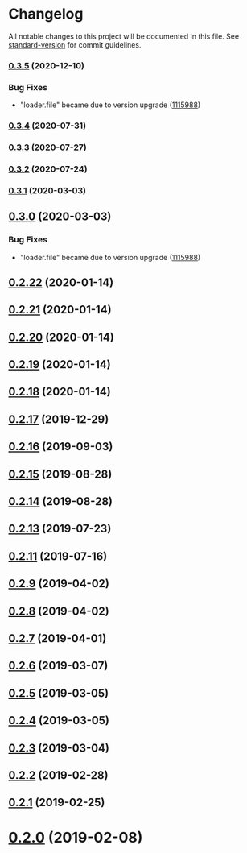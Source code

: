 # Changelog

All notable changes to this project will be documented in this file. See [standard-version](https://github.com/conventional-changelog/standard-version) for commit guidelines.

### [0.3.5](https://github.com/keillera/alis-editor/compare/v0.2.22...v0.3.5) (2020-12-10)


### Bug Fixes

* "loader.file" became <Promise> due to version upgrade ([1115988](https://github.com/keillera/alis-editor/commit/1115988fc70efea94fa5a3dce7dbd454798ce7b0))

### [0.3.4](https://github.com/AlisProject/alis-editor/compare/v0.3.3...v0.3.4) (2020-07-31)

### [0.3.3](https://github.com/AlisProject/alis-editor/compare/v0.3.1...v0.3.3) (2020-07-27)

### [0.3.2](https://github.com/AlisProject/alis-editor/compare/v0.3.1...v0.3.2) (2020-07-24)

### [0.3.1](https://github.com/AlisProject/alis-editor/compare/v0.3.0...v0.3.1) (2020-03-03)

## [0.3.0](https://github.com/AlisProject/alis-editor/compare/v0.2.11...v0.3.0) (2020-03-03)


### Bug Fixes

* "loader.file" became <Promise> due to version upgrade ([1115988](https://github.com/AlisProject/alis-editor/commit/1115988fc70efea94fa5a3dce7dbd454798ce7b0))

<a name="0.2.22"></a>
## [0.2.22](https://github.com/AlisProject/alis-editor/compare/v0.2.21...v0.2.22) (2020-01-14)



<a name="0.2.21"></a>
## [0.2.21](https://github.com/AlisProject/alis-editor/compare/v0.2.20...v0.2.21) (2020-01-14)



<a name="0.2.20"></a>
## [0.2.20](https://github.com/AlisProject/alis-editor/compare/v0.2.19...v0.2.20) (2020-01-14)



<a name="0.2.19"></a>
## [0.2.19](https://github.com/AlisProject/alis-editor/compare/v0.2.18...v0.2.19) (2020-01-14)



<a name="0.2.18"></a>
## [0.2.18](https://github.com/AlisProject/alis-editor/compare/v0.2.17...v0.2.18) (2020-01-14)



<a name="0.2.17"></a>
## [0.2.17](https://github.com/AlisProject/alis-editor/compare/v0.2.16...v0.2.17) (2019-12-29)



<a name="0.2.16"></a>
## [0.2.16](https://github.com/AlisProject/alis-editor/compare/v0.2.15...v0.2.16) (2019-09-03)



<a name="0.2.15"></a>
## [0.2.15](https://github.com/AlisProject/alis-editor/compare/v0.2.11...v0.2.15) (2019-08-28)



<a name="0.2.14"></a>
## [0.2.14](https://github.com/AlisProject/alis-editor/compare/v0.2.11...v0.2.14) (2019-08-28)



<a name="0.2.13"></a>
## [0.2.13](https://github.com/AlisProject/alis-editor/compare/v0.2.11...v0.2.13) (2019-07-23)



<a name="0.2.11"></a>
## [0.2.11](https://github.com/AlisProject/alis-editor/compare/v0.2.1...v0.2.11) (2019-07-16)



<a name="0.2.9"></a>
## [0.2.9](https://github.com/AlisProject/alis-editor/compare/v0.2.8...v0.2.9) (2019-04-02)



<a name="0.2.8"></a>
## [0.2.8](https://github.com/AlisProject/alis-editor/compare/v0.2.7...v0.2.8) (2019-04-02)



<a name="0.2.7"></a>
## [0.2.7](https://github.com/AlisProject/alis-editor/compare/v0.2.6...v0.2.7) (2019-04-01)



<a name="0.2.6"></a>
## [0.2.6](https://github.com/AlisProject/alis-editor/compare/v0.2.5...v0.2.6) (2019-03-07)



<a name="0.2.5"></a>
## [0.2.5](https://github.com/AlisProject/alis-editor/compare/v0.2.4...v0.2.5) (2019-03-05)



<a name="0.2.4"></a>
## [0.2.4](https://github.com/AlisProject/alis-editor/compare/v0.2.3...v0.2.4) (2019-03-05)



<a name="0.2.3"></a>
## [0.2.3](https://github.com/AlisProject/alis-editor/compare/v0.2.2...v0.2.3) (2019-03-04)



<a name="0.2.2"></a>
## [0.2.2](https://github.com/AlisProject/alis-editor/compare/v0.2.1...v0.2.2) (2019-02-28)



<a name="0.2.1"></a>
## [0.2.1](https://github.com/AlisProject/alis-editor/compare/v0.2.0...v0.2.1) (2019-02-25)



<a name="0.2.0"></a>
# [0.2.0](https://github.com/AlisProject/alis-editor/compare/v0.1.0...v0.2.0) (2019-02-08)

